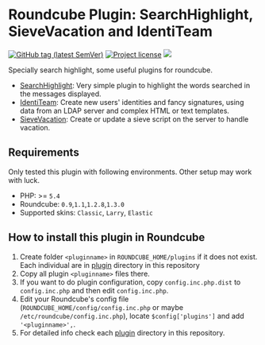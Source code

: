 
# Roundcube Plugin: SearchHighlight, SieveVacation and IdentiTeam

<a href="https://github.com/roundcubevnz/roundcube-plugin-searchhighligh/tags"><img alt="GitHub tag (latest SemVer)" src="https://img.shields.io/github/tag/roundcubevnz/roundcube-plugin-searchhighligh?style=flat-square&logo=github"></a>
<a href="https://github.com/roundcubevnz/roundcube-plugin-searchhighligh/blob/master/COPYING"><img alt="Project license" src="https://img.shields.io/github/license/roundcubevnz/roundcube-plugin-searchhighligh?style=flat-square&"></a>
<a href="https://www.paypal.me/mckaygerhared/5usd" title="Donate to this project using Paypal"><img src="https://img.shields.io/badge/paypal-donate-blue.svg?style=flat-square&logo=paypal" /></a>

Specially search highlight, some useful plugins for roundcube.

* [SearchHighlight](plugins/search_highlight): Very simple plugin to highlight the words searched in the messages displayed.
* [IdentiTeam](plugins/identiteam): Create new users' identities and fancy signatures, using data from an LDAP server and complex HTML or text templates.
* [SieveVacation](plugins/vacation_sieve): Create or update a sieve script on the server to handle vacation.

## Requirements

Only tested this plugin with following environments. Other setup may work with luck.

- PHP: >= `5.4`
- Roundcube: `0.9`,`1.1`,`1.2.8`,`1.3.0`
- Supported skins: `Classic`, `Larry`, `Elastic`


## How to install this plugin in Roundcube


1. Create folder `<pluginname>` in `ROUNDCUBE_HOME/plugins` if it does not exist. Each individual are in [plugin](plugin) directory in this repository
2. Copy all plugin `<pluginname>` files there.
3. If you want to do plugin configuration, copy `config.inc.php.dist` to `config.inc.php` and then edit `config.inc.php`.
4. Edit your Roundcube's config file (`ROUNDCUBE_HOME/config/config.inc.php` or maybe `/etc/roundcube/config.inc.php`), locate `$config['plugins']` and add `'<pluginname>',`.
5. For detailed info check each [plugin](plugin) directory in this repository.
